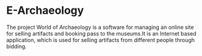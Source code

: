# E-Archaeology
The project World of Archaeology is a software for managing an online site for selling artifacts and booking pass to the museums.It is an Internet based application, which is used for selling artifacts from different people through bidding.
